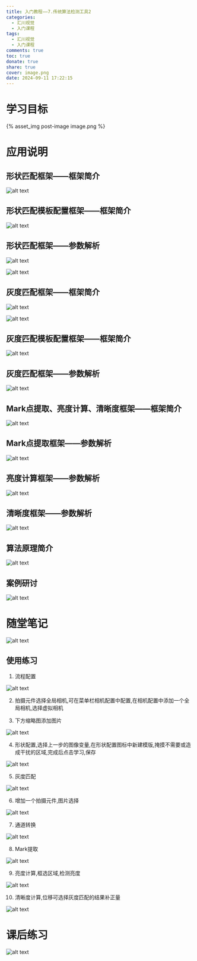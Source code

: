 ```yaml
---
title: 入门教程——7.传统算法检测工具2
categories:
  - 汇川视觉
  - 入门课程
tags:
  - 汇川视觉
  - 入门课程
comments: true
toc: true
donate: true
share: true
cover: image.png
date: 2024-09-11 17:22:15
---
```


# 学习目标

{% asset_img post-image image.png %}

# 应用说明

## 形状匹配框架——框架简介

![alt text](image-1.png)

## 形状匹配模板配置框架——框架简介

![alt text](image-2.png)

## 形状匹配框架——参数解析

![alt text](image-3.png)

![alt text](image-4.png)

## 灰度匹配框架——框架简介

![alt text](image-5.png)

![alt text](image-6.png)

## 灰度匹配模板配置框架——框架简介

![alt text](image-7.png)

## 灰度匹配框架——参数解析

![alt text](image-8.png)

## Mark点提取、亮度计算、清晰度框架——框架简介

![alt text](image-9.png)

## Mark点提取框架——参数解析

![alt text](image-10.png)

## 亮度计算框架——参数解析

![alt text](image-11.png)

## 清晰度框架——参数解析

![alt text](image-12.png)

## 算法原理简介

![alt text](image-13.png)

## 案例研讨

![alt text](image-14.png)

# 随堂笔记

![alt text](image-15.png)

## 使用练习

1. 流程配置

![alt text](image16.png)

2. 拍摄元件选择全局相机,可在菜单栏相机配置中配置,在相机配置中添加一个全局相机,选择虚拟相机

3. 下方缩略图添加图片

![alt text](9.bmp)

4. 形状配置,选择上一步的图像变量,在形状配置图标中新建模版,掩摸不需要或造成干扰的区域,完成后点击学习,保存

![alt text](image-17.png)

5. 灰度匹配

![alt text](image-18.png)

6. 增加一个拍摄元件,图片选择

![alt text](宝马标.png)

7. 通道转换

![alt text](image-19.png)

8. Mark提取

![alt text](image-20.png)

9. 亮度计算,框选区域,检测亮度

![alt text](image-21.png)

10. 清晰度计算,位移可选择灰度匹配的结果补正量

![alt text](image-22.png)

# 课后练习

![alt text](image-16.png)